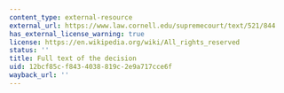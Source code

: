 ```yaml
---
content_type: external-resource
external_url: https://www.law.cornell.edu/supremecourt/text/521/844
has_external_license_warning: true
license: https://en.wikipedia.org/wiki/All_rights_reserved
status: ''
title: Full text of the decision
uid: 12bcf85c-f843-4038-819c-2e9a717cce6f
wayback_url: ''
---
```

